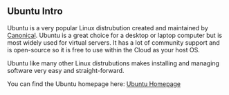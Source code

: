 ## Ubuntu Intro

Ubuntu is a very popular Linux distrubution created and maintained by [Canonical](https://canonical.com/). Ubuntu is a great choice for a desktop or laptop computer but is most widely used for virtual servers. It has a lot of community support and is open-source so it is free to use within the Cloud as your host OS. 

Ubuntu like many other Linux distrubutions makes installing and managing software very easy and straight-forward.

You can find the Ubuntu homepage here: [Ubuntu Homepage](https://ubuntu.com/) 
